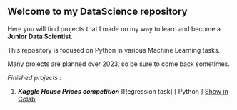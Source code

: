 ## Welcome to my DataScience repository

Here you will find projects that I made on my way to learn and become a **Junior Data Scientist**. 

This repository is focused on Python in various Machine Learning tasks.

Many projects are planned over 2023, so be sure to come back sometimes.

*Finished projects :*

1. ***Kaggle House Prices competition***  [Regression task] [ Python ] [Show in Colab](https://colab.research.google.com/github/TomasCajan/DataScience/blob/main/P1_HousePrices_Kaggle.ipynb)

